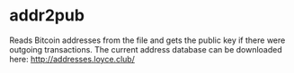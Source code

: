 # addr2pub
Reads Bitcoin addresses from the file and gets the public key if there were outgoing transactions.
The current address database can be downloaded here: http://addresses.loyce.club/
